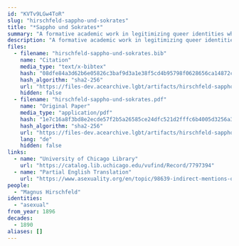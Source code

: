 ```yaml
---
id: "KVTv9LGw4ToR"
slug: "hirschfeld-sappho-und-sokrates"
title: "*Sappho und Sokrates*"
summary: "A formative academic work in legitimizing queer identities which recognizes asexual people"
description: "A formative academic work in legitimizing queer identities which recognizes asexual people under the label \"anesthesia sexualis\""
files:
  - filename: "hirschfeld-sappho-und-sokrates.bib"
    name: "Citation"
    media_type: "text/x-bibtex"
    hash: "08dfe84a3d62b6e05826c3baf9d3a1e38f5cd4b95798f0628656ca14872c04fb"
    hash_algorithm: "sha2-256"
    url: "https://files-dev.acearchive.lgbt/artifacts/hirschfeld-sappho-und-sokrates/hirschfeld-sappho-und-sokrates.bib"
    hidden: false
  - filename: "hirschfeld-sappho-und-sokrates.pdf"
    name: "Original Paper"
    media_type: "application/pdf"
    hash: "1e7c16a8f3bd8e2ecde57f2b5a26585ce24dfc521d2fffc6b4005d3256a3a6e8"
    hash_algorithm: "sha2-256"
    url: "https://files-dev.acearchive.lgbt/artifacts/hirschfeld-sappho-und-sokrates/hirschfeld-sappho-und-sokrates.pdf"
    lang: "de"
    hidden: false
links:
  - name: "University of Chicago Library"
    url: "https://catalog.lib.uchicago.edu/vufind/Record/7797394"
  - name: "Partial English Translation"
    url: "https://www.asexuality.org/en/topic/98639-indirect-mentions-of-asexuality-in-magnus-hirschfelds-books/"
people:
  - "Magnus Hirschfeld"
identities:
  - "asexual"
from_year: 1896
decades:
  - 1890
aliases: []
---
```

